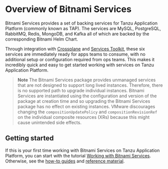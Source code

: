 # Overview of Bitnami Services

Bitnami Services provides a set of backing services for Tanzu Application Platform
(commonly known as TAP).
The services are MySQL, PostgreSQL, RabbitMQ, Redis, MongoDB, and Kafka all of which are backed by the
corresponding Bitnami Helm Chart.

Through integration with [Crossplane](../crossplane/about.hbs.md) and
[Services Toolkit](../services-toolkit/about.hbs.md), these six services are immediately ready
for apps teams to consume, with no additional setup or configuration required from ops teams.
This makes it incredibly quick and easy to get started working with services on Tanzu Application Platform.

> **Note** The Bitnami Services package provides unmanaged services that are not designed to support
> long lived instances. Therefore, there is no supported path to upgrade individual instances.
> Bitnami Services are instantiated using the configuration and version of the package at creation
> time and so upgrading the Bitnami Services package has no effect on existing instances.
> VMware discourages changing the `compositionUpdatePolicy` and `compositionRevisionRef` on the
> individual composite resources (XRs) because this might cause unintended side effects.

## <a id="getting-started"></a> Getting started

If this is your first time working with Bitnami Services on Tanzu Application Platform,
you can start with the tutorial
[Working with Bitnami Services](tutorials/working-with-bitnami-services.hbs.md).
Otherwise, see the [how-to guides](how-to-guides/index.hbs.md) and [reference material](reference/index.hbs.md).
